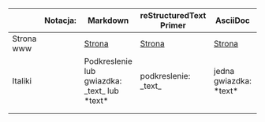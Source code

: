 |            | Notacja: | Markdown                                                                   | reStructuredText Primer                   | AsciiDoc                                     |   |
|------------|----------|----------------------------------------------------------------------------|-------------------------------------------|----------------------------------------------|---|
| Strona www |          | [Strona](https://github.com/adam-p/markdown-here/wiki/Markdown-Cheatsheet) | [Strona](http://sphinx-doc.org/rest.html) | [Strona](http://www.methods.co.nz/asciidoc/) |   |
| Italiki    |          | Podkreslenie lub gwiazdka: \_text_ lub \*text*                               | podkreslenie: \_text_                      | jedna gwiazdka: \*text*                       |   |
|            |          |                                                                            |                                           |                                              |   |
|            |          |                                                                            |                                           |                                              |   |

